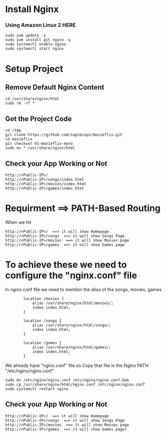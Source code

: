 # Install Nginx
### Using Amazon Linux 2 HERE 

```
sudo yum update -y
sudo yum install git nginx -y
sudo systemctl enable nginx
sudo systemctl start nginx
```
# Setup Project

## Remove Default Nginx Content
```
cd /usr/share/nginx/html
sudo rm -rf *
```
## Get the Project Code
```
cd /tmp
git clone https://github.com/sapsecops/movieflix.git
cd movieflix
git checkout 01-movieflix-mono
sudo mv * /usr/share/nginx/html
```

## Check your App Working or Not

```
http://<Public-IP>/
http://<Public-IP>/songs/index.html
http://<Public-IP>/movies/index.html
http://<Public-IP>/games/index.html
```
# Requirment ==> PATH-Based Routing

When we hit 
```
http://<Public-IP>/  ==> it will show Homepage
http://<Public-IP>/songs  ==> it will show Songs Page
http://<Public-IP>/movies  ==> it will show Movies page
http://<Public-IP>/games  ==> it will show Games page
```
# To achieve these we need to configure the "nginx.conf" file

In nginx.conf file we need to mention the alias of the songs, movies, games

```
        location /movies {
            alias /usr/share/nginx/html/movies/;
            index index.html;
        }

        location /songs {
            alias /usr/share/nginx/html/songs/;
            index index.html;
        }

        location /games {
            alias /usr/share/nginx/html/games/;
            index index.html;
        }
```

We  already have "nginx.conf" file so Copy that file in the Nginx PATH "/etc/nginx/nginx.conf"

```
sudo mv /etc/nginx/nginx.conf /etc/nginx/nginx.conf.bak
sudo cp /usr/share/nginx/html/nginx.conf /etc/nginx/nginx.conf
sudo systemctl restart nginx
```

## Check your App Working or Not

```
http://<Public-IP>/  ==> it will show Homepage
http://<Public-IP>/songs  ==> it will show Songs Page
http://<Public-IP>/movies  ==> it will show Movies page
http://<Public-IP>/games  ==> it will show Games page)
```
